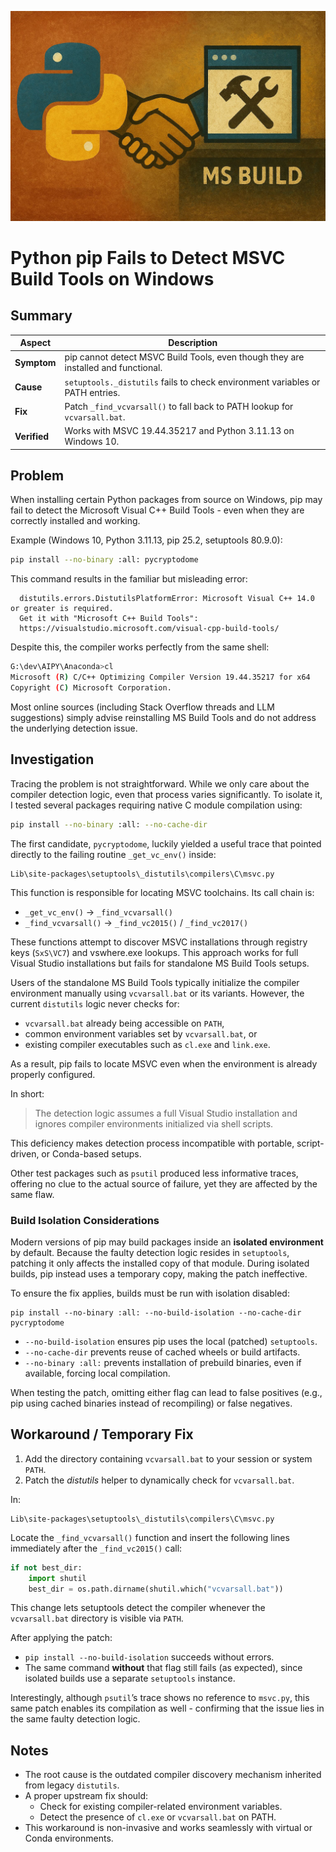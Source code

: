 <!--
https://chatgpt.com/c/68ed5ca2-ee7c-8330-a5d1-0d4b81ee3aa0
-->
![](./vis1.jpg)

# **Python pip Fails to Detect MSVC Build Tools on Windows**

## **Summary**

| Aspect       | Description                                                                        |
| ------------ | ---------------------------------------------------------------------------------- |
| **Symptom**  | pip cannot detect MSVC Build Tools, even though they are installed and functional. |
| **Cause**    | `setuptools._distutils` fails to check environment variables or PATH entries.      |
| **Fix**      | Patch `_find_vcvarsall()` to fall back to PATH lookup for `vcvarsall.bat`.         |
| **Verified** | Works with MSVC 19.44.35217 and Python 3.11.13 on Windows 10.                      |

## **Problem**

When installing certain Python packages from source on Windows, pip may fail to detect the Microsoft Visual C++ Build Tools - even when they are correctly installed and working.

Example (Windows 10, Python 3.11.13, pip 25.2, setuptools 80.9.0):

```bash
pip install --no-binary :all: pycryptodome
```

This command results in the familiar but misleading error:

```
  distutils.errors.DistutilsPlatformError: Microsoft Visual C++ 14.0 or greater is required.
  Get it with "Microsoft C++ Build Tools":
  https://visualstudio.microsoft.com/visual-cpp-build-tools/
```

Despite this, the compiler works perfectly from the same shell:

```bash
G:\dev\AIPY\Anaconda>cl
Microsoft (R) C/C++ Optimizing Compiler Version 19.44.35217 for x64
Copyright (C) Microsoft Corporation.
```

Most online sources (including Stack Overflow threads and LLM suggestions) simply advise reinstalling MS Build Tools and do not address the underlying detection issue.

## **Investigation**

Tracing the problem is not straightforward. While we only care about the compiler detection logic, even that process varies significantly.  To isolate it, I tested several packages requiring native C module compilation using:

```bash
pip install --no-binary :all: --no-cache-dir
```

The first candidate, `pycryptodome`, luckily yielded a useful trace that pointed directly to the failing routine `_get_vc_env()` inside:

```
Lib\site-packages\setuptools\_distutils\compilers\C\msvc.py
```

This function is responsible for locating MSVC toolchains. Its call chain is:

- `_get_vc_env()` → `_find_vcvarsall()`
- `_find_vcvarsall()` → `_find_vc2015()` / `_find_vc2017()`

These functions attempt to discover MSVC installations through registry keys (`SxS\VC7`) and vswhere.exe lookups. This approach works for full Visual Studio installations but fails for standalone MS Build Tools setups.

Users of the standalone MS Build Tools typically initialize the compiler environment manually using `vcvarsall.bat` or its variants. However, the current `distutils` logic never checks for:

- `vcvarsall.bat` already being accessible on `PATH`,
- common environment variables set by `vcvarsall.bat`, or
- existing compiler executables such as `cl.exe` and `link.exe`.

As a result, pip fails to locate MSVC even when the environment is already properly configured.

In short:

> The detection logic assumes a full Visual Studio installation and ignores compiler environments initialized via shell scripts.

This deficiency makes detection process incompatible with portable, script-driven, or Conda-based setups.

Other test packages such as `psutil` produced less informative traces, offering no clue to the actual source of failure, yet they are affected by the same flaw.

### **Build Isolation Considerations**

Modern versions of pip may build packages inside an **isolated environment** by default. Because the faulty detection logic resides in `setuptools`, patching it only affects the installed copy of that module. During isolated builds, pip instead uses a temporary copy, making the patch ineffective.

To ensure the fix applies, builds must be run with isolation disabled:

```
pip install --no-binary :all: --no-build-isolation --no-cache-dir pycryptodome
```

- `--no-build-isolation` ensures pip uses the local (patched) `setuptools`.
- `--no-cache-dir` prevents reuse of cached wheels or build artifacts.
- `--no-binary :all:` prevents installation of prebuild binaries, even if available, forcing local compilation.

When testing the patch, omitting either flag can lead to false positives (e.g., pip using cached binaries instead of recompiling) or false negatives.

## **Workaround / Temporary Fix**

1. Add the directory containing `vcvarsall.bat` to your session or system `PATH`.    
2. Patch the _distutils_ helper to dynamically check for `vcvarsall.bat`.

In:

```
Lib\site-packages\setuptools\_distutils\compilers\C\msvc.py
```

Locate the `_find_vcvarsall()` function and insert the following lines immediately after the `_find_vc2015()` call:

```python
if not best_dir:
    import shutil
    best_dir = os.path.dirname(shutil.which("vcvarsall.bat"))
```

This change lets setuptools detect the compiler whenever the `vcvarsall.bat` directory is visible via `PATH`.

After applying the patch:
- `pip install --no-build-isolation` succeeds without errors.
- The same command **without** that flag still fails (as expected), since isolated builds use a separate `setuptools` instance.

Interestingly, although `psutil`’s trace shows no reference to `msvc.py`, this same patch enables its compilation as well - confirming that the issue lies in the same faulty detection logic.

## **Notes**

- The root cause is the outdated compiler discovery mechanism inherited from legacy `distutils`.    
- A proper upstream fix should:
    - Check for existing compiler-related environment variables.
    - Detect the presence of `cl.exe` or `vcvarsall.bat` on PATH.
- This workaround is non-invasive and works seamlessly with virtual or Conda environments.
